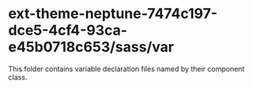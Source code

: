 # ext-theme-neptune-7474c197-dce5-4cf4-93ca-e45b0718c653/sass/var

This folder contains variable declaration files named by their component class.

